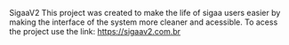 SigaaV2
This project was created to make the life of sigaa users easier by making the interface of the system more cleaner and acessible.
To acess the project use the link: https://sigaav2.com.br
